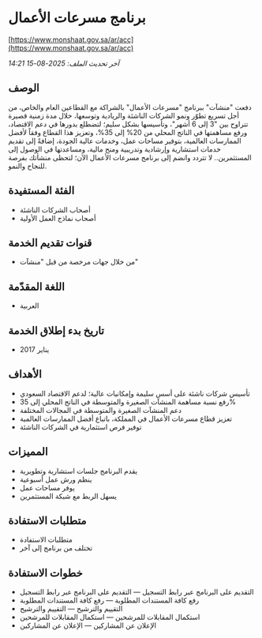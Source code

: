 # برنامج مسرعات الأعمال
[https://www.monshaat.gov.sa/ar/acc](https://www.monshaat.gov.sa/ar/acc)

_آخر تحديث الملف: 2025-08-15 14:21_

## الوصف
دفعت "منشآت" ببرنامج "مسرعات الأعمال" بالشراكة مع القطاعين العام والخاص، من أجل تسريع تطوّر ونمو الشركات الناشئة والريادية وتوسعها، خلال مدة زمنية قصيرة تتراوح بين "3 إلى 6 أشهر"، وتأسيسها بشكل سليم؛ لتضطلع بدورها في دعم الاقتصاد، ورفع مساهمتها في الناتج المحلي من 20% إلى 35%، وتعزيز هذا القطاع وفقاً لأفضل الممارسات العالمية، بتوفير مساحات عمل، وخدمات عالية الجودة، إضافةً إلى تقديم خدمات استشارية وإرشادية وتدريبية ومنح مالية، ومساعدتها في الوصول إلى المستثمرين.. لا تتردد وانضم إلى برنامج مسرعات الأعمال الآن؛ لتحظى منشأتك بفرصة للنجاح والنمو.

## الفئة المستفيدة
- أصحاب الشركات الناشئة
- أصحاب نماذج العمل الأولية

## قنوات تقديم الخدمة
- من خلال جهات مرخصة من قبل "منشآت"

## اللغة المقدّمة
- العربية

## تاريخ بدء إطلاق الخدمة
- يناير 2017

## الأهداف
- تأسيس شركات ناشئة على أسس سليمة وإمكانيات عالية؛ لدعم الاقتصاد السعودي
- رفع نسبة مساهمة المنشآت الصغيرة والمتوسطة في الناتج المحلي إلى 35%
- دعم المنشآت الصغيرة والمتوسطة في المجالات المختلفة
- تعزيز قطاع مسرعات الأعمال في المملكة، باتباع أفضل الممارسات العالمية
- توفير فرص استثمارية في الشركات الناشئة

## المميزات
- يقدم البرنامج جلسات استشارية وتطويرية
- ينظم ورش عمل أسبوعية
- يوفر مساحات عمل
- يسهل الربط مع شبكة المستثمرين

## متطلبات الاستفادة
- متطلبات الاستفادة
- تختلف من برنامج إلى آخر

## خطوات الاستفادة
- التقديم على البرنامج عبر رابط التسجيل — التقديم على البرنامج عبر رابط التسجيل
- رفع كافة المستندات المطلوبة — رفع كافة المستندات المطلوبة
- التقييم والترشيح — التقييم والترشيح
- استكمال المقابلات للمرشحين — استكمال المقابلات للمرشحين
- الإعلان عن المشاركين — الإعلان عن المشاركين
